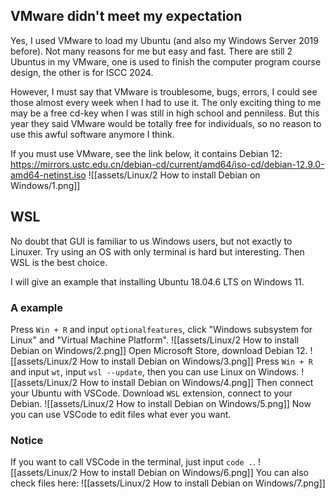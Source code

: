 ## VMware didn't meet my expectation
Yes, I used VMware to load my Ubuntu (and also my Windows Server 2019 before). Not many reasons for me but easy and fast. There are still 2 Ubuntus in my VMware, one is used to finish the computer program course design, the other is for ISCC 2024.

However, I must say that VMware is troublesome, bugs, errors, I could see those almost every week when I had to use it. The only exciting thing to me may be a free cd-key when I was still in high school and penniless. But this year they said VMware would be totally free for individuals, so no reason to use this awful software anymore I think.

If you must use VMware, see the link below, it contains Debian 12:
https://mirrors.ustc.edu.cn/debian-cd/current/amd64/iso-cd/debian-12.9.0-amd64-netinst.iso
![[assets/Linux/2 How to install Debian on Windows/1.png]]


## WSL
No doubt that GUI is familiar to us Windows users, but not exactly to Linuxer. Try using an OS with only terminal is hard but interesting. Then WSL is the best choice.

I will give an example that installing Ubuntu 18.04.6 LTS on Windows 11.

### A example
Press  `Win + R` and input `optionalfeatures`, click "Windows subsystem for Linux" and "Virtual Machine Platform".
 ![[assets/Linux/2 How to install Debian on Windows/2.png]]
Open Microsoft Store, download Debian 12.
![[assets/Linux/2 How to install Debian on Windows/3.png]]
Press  `Win + R` and input `wt`, input `wsl --update`, then you can use Linux on Windows.
![[assets/Linux/2 How to install Debian on Windows/4.png]]
Then connect your Ubuntu with VSCode. Download `WSL` extension, connect to your Debian.
![[assets/Linux/2 How to install Debian on Windows/5.png]]
Now you can use VSCode to edit files what ever you want.

### Notice
If you want to call VSCode in the terminal, just input `code .`.
![[assets/Linux/2 How to install Debian on Windows/6.png]]
You can also check files here:
![[assets/Linux/2 How to install Debian on Windows/7.png]]
